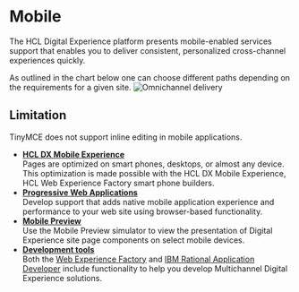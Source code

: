 # Mobile

The HCL Digital Experience platform presents mobile-enabled services support that enables you to deliver consistent, personalized cross-channel experiences quickly.

As outlined in the chart below one can choose different paths depending on the requirements for a given site.
![Omnichannel delivery](../../get_started/assets/omnichannel.png)


## Limitation

TinyMCE does not support inline editing in mobile applications.


-   **[HCL DX Mobile Experience](mobile_themes_and_enabled_portlets.md)**  
 Pages are optimized on smart phones, desktops, or almost any device. This optimization is made possible with the HCL DX Mobile Experience, HCL Web Experience Factory smart phone builders.
-   **[Progressive Web Applications](progressive_web_applications.md)**  
Develop support that adds native mobile application experience and performance to your web site using browser-based functionality.
-   **[Mobile Preview](mobile_preview.md)**  
Use the Mobile Preview simulator to view the presentation of Digital Experience site page components on select mobile devices.
-   **[Development tools](../../extend_dx/development_tools/index.md)**  
 Both the [Web Experience Factory](https://support.hcltechsw.com/csm?id=kb_search&spa=1&language=en,ja&query=web%20experience%20factory) and [IBM Rational Application Developer](https://www.ibm.com/products/rad-for-websphere-software) include functionality to help you develop Multichannel Digital Experience solutions.



